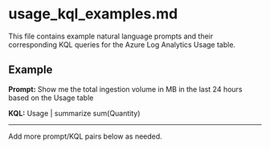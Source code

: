 # usage_kql_examples.md

This file contains example natural language prompts and their corresponding KQL queries for the Azure Log Analytics Usage table.

## Example

**Prompt:**
Show me the total ingestion volume in MB in the last 24 hours based on the Usage table

**KQL:**
Usage | summarize sum(Quantity)

---

Add more prompt/KQL pairs below as needed.
